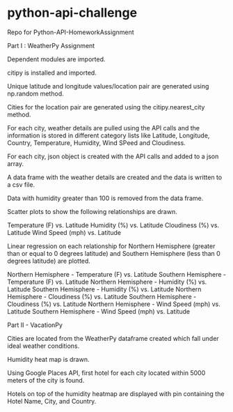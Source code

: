 # python-api-challenge
Repo for Python-API-HomeworkAssignment

Part I : WeatherPy Assignment


Dependent modules are imported.

citipy is installed and imported.

Unique latitude and longitude values/location pair are generated using np.random method.

Cities for the location pair are generated using the citipy.nearest_city method.

For each city, weather details are pulled using the API calls and the information is stored in different category lists like Latitude, Longitude, Country, Temperature, Humidity, Wind SPeed and Cloudiness.

For each city, json object is created with the API calls and added to a json array.

A data frame with the weather details are created and the data is written to a csv file.

Data with humidity greater than 100 is removed from the data frame.

Scatter plots to show the following relationships are drawn.

Temperature (F) vs. Latitude
Humidity (%) vs. Latitude
Cloudiness (%) vs. Latitude
Wind Speed (mph) vs. Latitude

Linear regression on each relationship for Northern Hemisphere (greater than or equal to 0 degrees latitude) and Southern Hemisphere (less than 0 degrees latitude) are plotted.

Northern Hemisphere - Temperature (F) vs. Latitude
Southern Hemisphere - Temperature (F) vs. Latitude
Northern Hemisphere - Humidity (%) vs. Latitude
Southern Hemisphere - Humidity (%) vs. Latitude
Northern Hemisphere - Cloudiness (%) vs. Latitude
Southern Hemisphere - Cloudiness (%) vs. Latitude
Northern Hemisphere - Wind Speed (mph) vs. Latitude
Southern Hemisphere - Wind Speed (mph) vs. Latitude


Part II - VacationPy

Cities are located from the WeatherPy dataframe created which fall under ideal weather conditions.

Humidity heat map is drawn.

Using Google Places API, first hotel for each city located within 5000 meters of the city is found.


Hotels on top of the humidity heatmap are displayed with pin containing the Hotel Name, City, and Country.